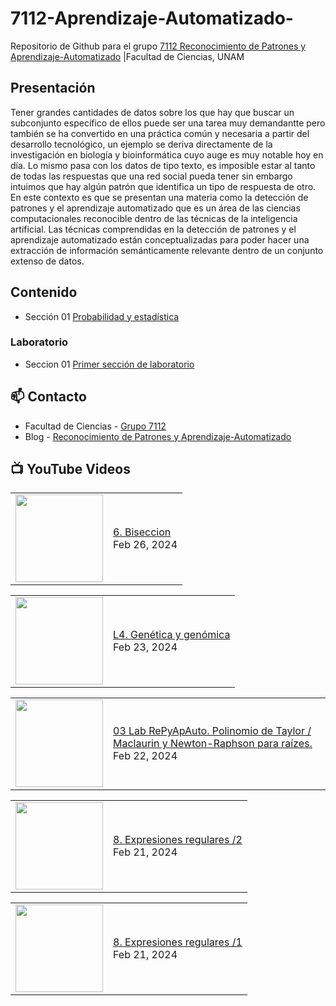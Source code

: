 # 7112-Aprendizaje-Automatizado-
Repositorio de Github para el grupo   [7112 Reconocimiento de Patrones y Aprendizaje-Automatizado](https://www.fciencias.unam.mx/docencia/horarios/presentacion/347481) |Facultad de Ciencias, UNAM

## Presentación
Tener grandes cantidades de datos sobre los que hay que buscar un subconjunto específico de ellos puede ser una tarea muy demandantte pero también se ha convertido en una práctica común y necesaria a partir del desarrollo tecnológico, un ejemplo se deriva directamente de la investigación en biología y bioinformática cuyo auge es muy notable hoy en día. Lo mismo pasa con los datos de tipo texto, es imposible estar al tanto de todas las respuestas que una red social pueda tener sin embargo intuimos que hay algún patrón que identifica un tipo de respuesta de otro. En este contexto es que se presentan una materia como la detección de patrones y el aprendizaje automatizado que es un área de las ciencias computacionales reconocible dentro de las técnicas de la inteligencia artificial. Las técnicas comprendidas en la detección de patrones y el aprendizaje automatizado están conceptualizadas para poder hacer una extracción de información semánticamente relevante dentro de un conjunto extenso de datos.

## Contenido
- Sección 01  [Probabilidad y estadística](https://github.com/7122-Aprendizaje-Automatizado/7112-Aprendizaje-Automatizado-/tree/main/Secci%C3%B3n%2001%20Probabilidad%20y%20Estadistica)

### Laboratorio
- Seccion 01  [Primer sección de laboratorio](https://github.com/7122-Aprendizaje-Automatizado/7112-Aprendizaje-Automatizado-/tree/main/Secci%C3%B3n01-Laboratorio)


## 📫 Contacto
- Facultad de Ciencias - [Grupo 7112](https://www.fciencias.unam.mx/docencia/horarios/presentacion/347481)
- Blog - [Reconocimiento de Patrones y Aprendizaje-Automatizado](https://sites.google.com/view/patronesciencias/inicio)

##  📺 	YouTube Videos
<!-- BLOG-POST-LIST:START --><table><tr><td><a href="https://www.youtube.com/watch?v=LK-MjV23mQQ"><img width="140px" src="https://i.ytimg.com/vi/LK-MjV23mQQ/mqdefault.jpg"></a></td>
<td><a href="https://www.youtube.com/watch?v=LK-MjV23mQQ">6. Biseccion</a><br/>Feb 26, 2024</td></tr></table>
<table><tr><td><a href="https://www.youtube.com/watch?v=sywEfvHAgpU"><img width="140px" src="https://i.ytimg.com/vi/sywEfvHAgpU/mqdefault.jpg"></a></td>
<td><a href="https://www.youtube.com/watch?v=sywEfvHAgpU">L4. Genética y genómica</a><br/>Feb 23, 2024</td></tr></table>
<table><tr><td><a href="https://www.youtube.com/watch?v=TvNSp7c72IY"><img width="140px" src="https://i.ytimg.com/vi/TvNSp7c72IY/mqdefault.jpg"></a></td>
<td><a href="https://www.youtube.com/watch?v=TvNSp7c72IY">03 Lab RePyApAuto. Polinomio de Taylor / Maclaurin y Newton-Raphson para raízes.</a><br/>Feb 22, 2024</td></tr></table>
<table><tr><td><a href="https://www.youtube.com/watch?v=_oUrq3J7h2Y"><img width="140px" src="https://i.ytimg.com/vi/_oUrq3J7h2Y/mqdefault.jpg"></a></td>
<td><a href="https://www.youtube.com/watch?v=_oUrq3J7h2Y">8. Expresiones regulares /2</a><br/>Feb 21, 2024</td></tr></table>
<table><tr><td><a href="https://www.youtube.com/watch?v=XFLKcgv97fo"><img width="140px" src="https://i.ytimg.com/vi/XFLKcgv97fo/mqdefault.jpg"></a></td>
<td><a href="https://www.youtube.com/watch?v=XFLKcgv97fo">8. Expresiones regulares /1</a><br/>Feb 21, 2024</td></tr></table>
<!-- BLOG-POST-LIST:END -->
